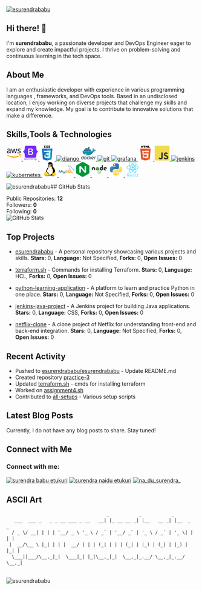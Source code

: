 <p align="left"> <a href="https://github.com/ryo-ma/github-profile-trophy"><img src="https://github-profile-trophy.vercel.app/?username=esurendrababu" alt="esurendrababu" /></a> </p>



## Hi there! 👋


I'm **surendrababu**, a passionate developer and DevOps Engineer eager to explore and create impactful projects. I thrive on problem-solving and continuous learning in the tech space.



## About Me

I am an enthusiastic developer with experience in various programming languages , frameworks, and DevOps tools. Based in an undisclosed location, I enjoy working on diverse projects that challenge my skills and expand my knowledge. My goal is to contribute to innovative solutions that make a difference.

## Skills,Tools & Technologies

<p align="left"> <a href="https://aws.amazon.com" target="_blank" rel="noreferrer">
  <img src="https://raw.githubusercontent.com/devicons/devicon/master/icons/amazonwebservices/amazonwebservices-original-wordmark.svg" alt="aws" width="40" height="40"/> </a> <a href="https://getbootstrap.com" target="_blank" rel="noreferrer"> <img src="https://raw.githubusercontent.com/devicons/devicon/master/icons/bootstrap/bootstrap-plain-wordmark.svg" alt="bootstrap" width="40" height="40"/> </a> <a href="https://www.w3schools.com/css/" target="_blank" rel="noreferrer"> <img src="https://raw.githubusercontent.com/devicons/devicon/master/icons/css3/css3-original-wordmark.svg" alt="css3" width="40" height="40"/> </a> <a href="https://www.djangoproject.com/" target="_blank" rel="noreferrer"> <img src="https://cdn.worldvectorlogo.com/logos/django.svg" alt="django" width="40" height="40"/> </a> <a href="https://www.docker.com/" target="_blank" rel="noreferrer"> <img src="https://raw.githubusercontent.com/devicons/devicon/master/icons/docker/docker-original-wordmark.svg" alt="docker" width="40" height="40"/> </a> <a href="https://git-scm.com/" target="_blank" rel="noreferrer"> <img src="https://www.vectorlogo.zone/logos/git-scm/git-scm-icon.svg" alt="git" width="40" height="40"/> </a> <a href="https://grafana.com" target="_blank" rel="noreferrer"> <img src="https://www.vectorlogo.zone/logos/grafana/grafana-icon.svg" alt="grafana" width="40" height="40"/> </a> <a href="https://www.w3.org/html/" target="_blank" rel="noreferrer"> <img src="https://raw.githubusercontent.com/devicons/devicon/master/icons/html5/html5-original-wordmark.svg" alt="html5" width="40" height="40"/> </a> <a href="https://developer.mozilla.org/en-US/docs/Web/JavaScript" target="_blank" rel="noreferrer"> <img src="https://raw.githubusercontent.com/devicons/devicon/master/icons/javascript/javascript-original.svg" alt="javascript" width="40" height="40"/> </a> <a href="https://www.jenkins.io" target="_blank" rel="noreferrer"> <img src="https://www.vectorlogo.zone/logos/jenkins/jenkins-icon.svg" alt="jenkins" width="40" height="40"/> </a> <a href="https://kubernetes.io" target="_blank" rel="noreferrer"> <img src="https://www.vectorlogo.zone/logos/kubernetes/kubernetes-icon.svg" alt="kubernetes" width="40" height="40"/> </a> <a href="https://www.linux.org/" target="_blank" rel="noreferrer"> <img src="https://raw.githubusercontent.com/devicons/devicon/master/icons/linux/linux-original.svg" alt="linux" width="40" height="40"/> </a> <a href="https://www.mysql.com/" target="_blank" rel="noreferrer"> <img src="https://raw.githubusercontent.com/devicons/devicon/master/icons/mysql/mysql-original-wordmark.svg" alt="mysql" width="40" height="40"/> </a> <a href="https://www.nginx.com" target="_blank" rel="noreferrer"> <img src="https://raw.githubusercontent.com/devicons/devicon/master/icons/nginx/nginx-original.svg" alt="nginx" width="40" height="40"/> </a> <a href="https://nodejs.org" target="_blank" rel="noreferrer"> <img src="https://raw.githubusercontent.com/devicons/devicon/master/icons/nodejs/nodejs-original-wordmark.svg" alt="nodejs" width="40" height="40"/> </a> <a href="https://www.python.org" target="_blank" rel="noreferrer"> <img src="https://raw.githubusercontent.com/devicons/devicon/master/icons/python/python-original.svg" alt="python" width="40" height="40"/> </a> <a href="https://reactjs.org/" target="_blank" rel="noreferrer"> <img src="https://raw.githubusercontent.com/devicons/devicon/master/icons/react/react-original-wordmark.svg" alt="react" width="40" height="40"/> </a> </p>
  

  <p><img align="left" src="https://github-readme-stats.vercel.app/api/top-langs?username=esurendrababu&show_icons=true&locale=en&layout=compact" alt="esurendrababu" /></p>
  ## GitHub Stats

Public Repositories: **12**  
Followers: **0**  
Following: **0**  
![GitHub Stats](https://github-readme-stats.vercel.app/api?username=esurendrababu&show_icons=true&theme=radical)
  


## Top Projects

- [esurendrababu](https://github.com/esurendrababu/esurendrababu) - A personal repository showcasing various projects and skills. **Stars:** 0, **Language:** Not Specified, **Forks:** 0, **Open Issues:** 0

- [terraform.sh](https://github.com/esurendrababu/terraform.sh) - Commands for installing Terraform. **Stars:** 0, **Language:** HCL, **Forks:** 0, **Open Issues:** 0

- [python-learning-application](https://github.com/esurendrababu/python-learning-application) - A platform to learn and practice Python in one place. **Stars:** 0, **Language:** Not Specified, **Forks:** 0, **Open Issues:** 0

- [jenkins-java-project](https://github.com/esurendrababu/jenkins-java-project) - A Jenkins project for building Java applications. **Stars:** 0, **Language:** CSS, **Forks:** 0, **Open Issues:** 0

- [netflix-clone](https://github.com/esurendrababu/netflix-clone) - A clone project of Netflix for understanding front-end and back-end integration. **Stars:** 0, **Language:** Not Specified, **Forks:** 0, **Open Issues:** 0



## Recent Activity

- Pushed to [esurendrababu/esurendrababu](https://github.com/esurendrababu/esurendrababu) - Update README.md  
- Created repository [practice-3](https://github.com/esurendrababu/practice-3)  
- Updated [terraform.sh](https://github.com/esurendrababu/terraform.sh) - cmds for installing terraform  
- Worked on [assignment4.sh](https://github.com/esurendrababu/assignment4.sh)  
- Contributed to [all-setups](https://github.com/esurendrababu/all-setups) - Various setup scripts

## Latest Blog Posts

Currently, I do not have any blog posts to share. Stay tuned!

## Connect with Me

<h3 align="left">Connect with me:</h3>
<p align="left">
<a href="https://linkedin.com/in/surendra babu etukuri" target="blank"><img align="center" src="https://raw.githubusercontent.com/rahuldkjain/github-profile-readme-generator/master/src/images/icons/Social/linked-in-alt.svg" alt="surendra babu etukuri" height="30" width="40" /></a>
<a href="https://fb.com/surendra naidu etukuri" target="blank"><img align="center" src="https://raw.githubusercontent.com/rahuldkjain/github-profile-readme-generator/master/src/images/icons/Social/facebook.svg" alt="surendra naidu etukuri" height="30" width="40" /></a>
<a href="https://instagram.com/na_du_surendra_" target="blank"><img align="center" src="https://raw.githubusercontent.com/rahuldkjain/github-profile-readme-generator/master/src/images/icons/Social/instagram.svg" alt="na_du_surendra_" height="30" width="40" /></a>
</p>




## ASCII Art

```
                                     _           _           _           
   ___  ___ _   _ _ __ ___ _ __   __| |_ __ __ _| |__   __ _| |__  _   _ 
  / _ \/ __| | | | '__/ _ \ '_ \ / _` | '__/ _` | '_ \ / _` | '_ \| | | |
 |  __/\__ \ |_| | | |  __/ | | | (_| | | | (_| | |_) | (_| | |_) | |_| |
  \___||___/\__,_|_|  \___|_| |_|\__,_|_|  \__,_|_.__/ \__,_|_.__/ \__,_|
                                                                         
```


<p><img align="center" src="https://github-readme-streak-stats.herokuapp.com/?user=esurendrababu&" alt="esurendrababu" /></p>
